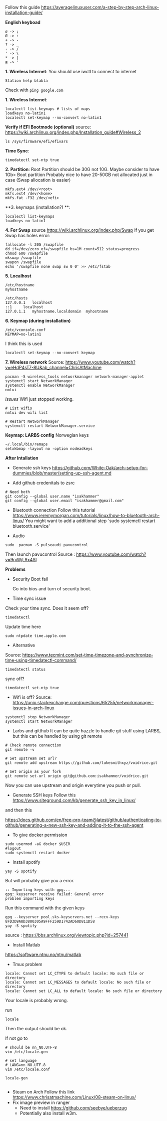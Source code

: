 
Follow this guide https://averagelinuxuser.com/a-step-by-step-arch-linux-installation-guide/

**English keyboad**
```
ø -> ;
Ø -> :
+ -> -
? -> _
- -> /
' -> \
* -> |
æ -> '

```

**1. Wireless Internet**:
You should use iwctl to connect to internet
```
Station help blabla
```

Check with `ping google.com`

**1. Wireless Internet**:

```
localectl list-keymaps # lists of maps
loadkeys no-latin1
localectl set-keymap --no-convert no-latin1
```
**Verify if EFI Bootmode (optional)**
source: https://wiki.archlinux.org/index.php/Installation_guide#Wireless_2
```
ls /sys/firmware/efi/efivars
```

**Time Sync**:

```
timedatectl set-ntp true
```

**2. Partition**:
Root Partition should be 30G not 10G.
Maybe consider to have 1Gb> Boot partition
Probably nice to have 20-50GB not allocated just in case (Swap allocation is easier)

```
mkfs.ext4 /dev/<root>
mkfs.ext4 /dev/<home>
mkfs.fat -F32 /dev/<efi>
```



**3. keymaps (installation?) **:
```
localectl list-keymaps
loadkeys no-latin1
```

**4. For Swap**
source https://wiki.archlinux.org/index.php/Swap
If you get Swap has holes error:
```
fallocate -l 20G /swapfile
dd if=/dev/zero of=/swapfile bs=1M count=512 status=progress
chmod 600 /swapfile
mkswap /swapfile
swapon /swapfile
echo '/swapfile none swap sw 0 0' >> /etc/fstab

```

**5. Localhost**
```
/etc/hostname
myhostname
```
```
/etc/hosts
127.0.0.1	localhost
::1		localhost
127.0.1.1	myhostname.localdomain	myhostname

```
**6. Keymap (during installation)**
```
/etc/vconsole.conf
KEYMAP=no-latin1
```

I think this is used
```
localectl set-keymap --no-convert keymap
```


**7. Wireless network**
Source: https://www.youtube.com/watch?v=eHdP4sT7-8U&ab_channel=ChrisAtMachine
```
pacman -S wireless_tools networkmanager network-manager-applet
systemctl start NetworkManager
systemctl enable NetworkManager
nmtui
```

*Issues*
Wifi just stopped working.
```
# List wifis
nmtui dev wifi list

# Restart NetworkManager
systemctl restart NetworkManager.service
```




**Keymap: LARBS config**
Norwegian keys

```
~/.local/bin/remaps
setxkbmap -layout no -option nodeadkeys
```



**After Intallation**
- Generate ssh keys
https://github.com/White-Oak/arch-setup-for-dummies/blob/master/setting-up-ssh-agent.md

- Add github credenitals to zsrc
```
# Need both
git config --global user.name "isakhammer"
git config --global user.email "isakhammer@gmail.com"
```
- Bluetooth connection
Follow this tutorial https://www.jeremymorgan.com/tutorials/linux/how-to-bluetooth-arch-linux/
You might want to add a additional step `sudo systemctl restart bluetooth.service'

- Audio
```
sudo  pacman -S pulseaudi pavucontrol
```
Then launch pavucontrol
Source : https://www.youtube.com/watch?v=9piWjL9x4SI



**Problems**
- Security Boot fail

  Go into bios and turn of security boot.

- Time sync issue

Check your time sync. Does it seem off?
```
timedatectl
```
Update time here
```
sudo ntpdate time.apple.com
```

- Alternative

Source: https://www.tecmint.com/set-time-timezone-and-synchronize-time-using-timedatectl-command/

```
timedatectl status
```
sync off?
```
timedatectl set-ntp true
```

- Wifi is off?
Source: https://unix.stackexchange.com/questions/65255/networkmanager-issues-in-arch-linux
```
systemctl stop NetworkManager
systemctl start NetworkManager
```

- Larbs and gitthub
It can be quite hazzle to handle git stuff using LARBS, but this can be handled by using git remote
```
# Check remote connection
git remote -v

# Set upstream set url?
git remote add upstream https://github.com/lukesmithxyz/voidrice.git

# Set origin as your fork
git remote set-url origin git@github.com:isakhammer/voidrice.git

```
Now you can use upstream and origin everytime you push or pull.

- Generate SSH keys
 Follow this  https://www.siteground.com/kb/generate_ssh_key_in_linux/

and then this

https://docs.github.com/en/free-pro-team@latest/github/authenticating-to-github/generating-a-new-ssh-key-and-adding-it-to-the-ssh-agent


- To give docker permission
```
sudo usermod -aG docker $USER
#logout
sudo systemctl restart docker

```

- Install spotify
```
yay -S spotify
```
But will probably give you a error.
```
:: Importing keys with gpg...
gpg: keyserver receive failed: General error
problem importing keys
```

Run this command with the given keys
```
gpg --keyserver pool.sks-keyservers.net --recv-keys 8FD3D9A8D3800305A9FFF259D1742AD60D811D58
yay -S spotify
```

source :  https://bbs.archlinux.org/viewtopic.php?id=257441

- Install Matlab

https://software.ntnu.no/ntnu/matlab


- Tmux problem


```
locale: Cannot set LC_CTYPE to default locale: No such file or directory
locale: Cannot set LC_MESSAGES to default locale: No such file or directory
locale: Cannot set LC_ALL to default locale: No such file or directory
```

Your locale is probably wrong. 

run 

```
locale
```

Then the output should be ok.

If not go to

```
# should be nn_NO.UTF-8
vim /etc/locale.gen

# set language
# LANG=nn_NO.UTF.8
vim /etc/locale.conf

locale-gen


```
- Steam on Arch
	Follow this link  https://www.chrisatmachine.com/Linux/08-steam-on-linux/
- Fix image preview in ranger
	* Need to install https://github.com/seebye/ueberzug
	* Potentially also install w3m.
